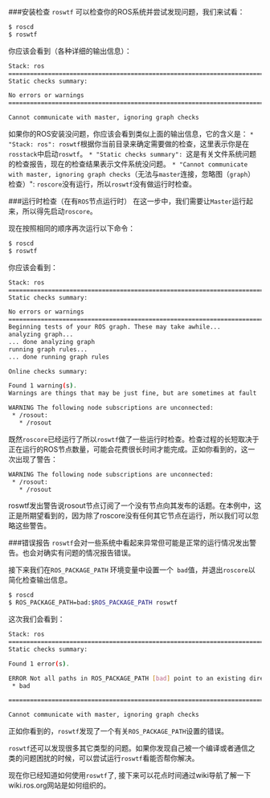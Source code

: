 ###安装检查
`roswtf` 可以检查你的ROS系统并尝试发现问题，我们来试看：

```sh
$ roscd
$ roswtf
```
你应该会看到（各种详细的输出信息）：
```sh
Stack: ros
================================================================================
Static checks summary:

No errors or warnings
================================================================================

Cannot communicate with master, ignoring graph checks
```
如果你的ROS安装没问题，你应该会看到类似上面的输出信息，它的含义是： `* "Stack: ros": roswtf`根据你当前目录来确定需要做的检查，这里表示你是在`rosstack`中启动`roswtf`。 `* "Static checks summary": `这是有关文件系统问题的检查报告，现在的检查结果表示文件系统没问题。 `* "Cannot communicate with master, ignoring graph checks`（无法与`master`连接，忽略图（`graph`）检查）": `roscore`没有运行，所以`roswtf`没有做运行时检查。

###运行时检查（在有`ROS`节点运行时）
在这一步中，我们需要让`Master`运行起来，所以得先启动`roscore`。

现在按照相同的顺序再次运行以下命令：
```sh
$ roscd
$ roswtf
```
你应该会看到：
```sh
Stack: ros
================================================================================
Static checks summary:

No errors or warnings
================================================================================
Beginning tests of your ROS graph. These may take awhile...
analyzing graph...
... done analyzing graph
running graph rules...
... done running graph rules

Online checks summary:

Found 1 warning(s).
Warnings are things that may be just fine, but are sometimes at fault

WARNING The following node subscriptions are unconnected:
 * /rosout:
   * /rosout
```
既然`roscore`已经运行了所以`roswtf`做了一些运行时检查。检查过程的长短取决于正在运行的ROS节点数量，可能会花费很长时间才能完成。正如你看到的，这一次出现了警告：
```sh
WARNING The following node subscriptions are unconnected:
 * /rosout:
   * /rosout
```
roswtf发出警告说rosout节点订阅了一个没有节点向其发布的话题。在本例中，这正是所期望看到的，因为除了roscore没有任何其它节点在运行，所以我们可以忽略这些警告。

###错误报告
`roswtf`会对一些系统中看起来异常但可能是正常的运行情况发出警告。也会对确实有问题的情况报告错误。

接下来我们在`ROS_PACKAGE_PATH` 环境变量中设置一个` bad`值，并退出`roscore`以简化检查输出信息。

```sh
$ roscd
$ ROS_PACKAGE_PATH=bad:$ROS_PACKAGE_PATH roswtf
```
这次我们会看到：
```sh
Stack: ros
================================================================================
Static checks summary:

Found 1 error(s).

ERROR Not all paths in ROS_PACKAGE_PATH [bad] point to an existing directory: 
 * bad

================================================================================

Cannot communicate with master, ignoring graph checks
```
正如你看到的，`roswtf`发现了一个有关`ROS_PACKAGE_PATH`设置的错误。

`roswtf`还可以发现很多其它类型的问题。如果你发现自己被一个编译或者通信之类的问题困扰的时候，可以尝试运行`roswtf`看能否帮你解决。

现在你已经知道如何使用`roswtf`了, 接下来可以花点时间通过wiki导航了解一下wiki.ros.org网站是如何组织的。